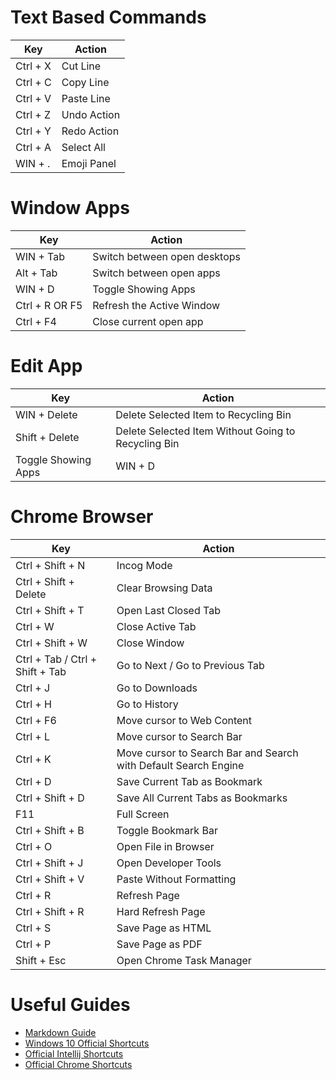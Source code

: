 # Text Based Commands

| Key | Action |
| --- | ----------- |
| Ctrl + X | Cut Line |
| Ctrl + C | Copy Line |
| Ctrl + V | Paste Line |
| Ctrl + Z | Undo Action |
| Ctrl + Y | Redo Action |
| Ctrl + A | Select All |
| WIN  + . | Emoji Panel |

# Window Apps

| Key | Action |
| --- | ----------- |
| WIN + Tab | Switch between open desktops |
| Alt + Tab | Switch between open apps |
| WIN + D | Toggle Showing Apps |
| Ctrl + R OR F5 | Refresh the Active Window |
| Ctrl + F4 | Close current open app |

# Edit App
| Key | Action |
| --- | ----------- |
| WIN + Delete | Delete Selected Item to Recycling Bin|
| Shift + Delete | Delete Selected Item Without Going to Recycling Bin |
| Toggle Showing Apps | WIN + D |

# Chrome Browser
| Key | Action |
| --- | ----------- |
| Ctrl + Shift + N | Incog Mode |
| Ctrl + Shift + Delete | Clear Browsing Data |
| Ctrl + Shift + T | Open Last Closed Tab |
| Ctrl + W | Close Active Tab |
| Ctrl + Shift + W | Close Window |
| Ctrl + Tab / Ctrl + Shift + Tab | Go to Next / Go to Previous Tab |
| Ctrl + J | Go to Downloads |
| Ctrl + H | Go to History |
| Ctrl + F6 | Move cursor to Web Content |
| Ctrl + L | Move cursor to Search Bar |
| Ctrl + K | Move cursor to Search Bar and Search with Default Search Engine |
| Ctrl + D | Save Current Tab as Bookmark |
| Ctrl + Shift + D | Save All Current Tabs as Bookmarks |
| F11 | Full Screen |
| Ctrl + Shift + B | Toggle Bookmark Bar |
| Ctrl + O | Open File in Browser |
| Ctrl + Shift + J| Open Developer Tools |
| Ctrl + Shift + V| Paste Without Formatting |
| Ctrl + R | Refresh Page |
| Ctrl + Shift + R | Hard Refresh Page |
| Ctrl + S | Save Page as HTML |
| Ctrl + P | Save Page as PDF |
| Shift + Esc | Open Chrome Task Manager |

# Useful Guides
* [Markdown Guide](https://www.markdownguide.org/)
* [Windows 10 Official Shortcuts](https://support.microsoft.com/en-us/windows/keyboard-shortcuts-in-windows-dcc61a57-8ff0-cffe-9796-cb9706c75eec#WindowsVersion=Windows_10)
* [Official Intellij Shortcuts](https://www.jetbrains.com/help/idea/mastering-keyboard-shortcuts.html)
* [Official Chrome Shortcuts](https://support.google.com/chrome/answer/157179?hl=en&co=GENIE.Platform%3DDesktop&oco=1#zippy=%2Ctab-window-shortcuts%2Cgoogle-chrome-feature-shortcuts%2Cmouse-shortcuts%2Cwebpage-shortcuts%2Caddress-bar-shortcuts)